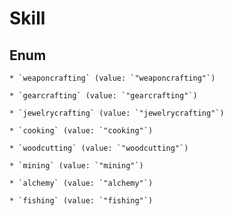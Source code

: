 
# Skill

## Enum


    * `weaponcrafting` (value: `"weaponcrafting"`)

    * `gearcrafting` (value: `"gearcrafting"`)

    * `jewelrycrafting` (value: `"jewelrycrafting"`)

    * `cooking` (value: `"cooking"`)

    * `woodcutting` (value: `"woodcutting"`)

    * `mining` (value: `"mining"`)

    * `alchemy` (value: `"alchemy"`)

    * `fishing` (value: `"fishing"`)



